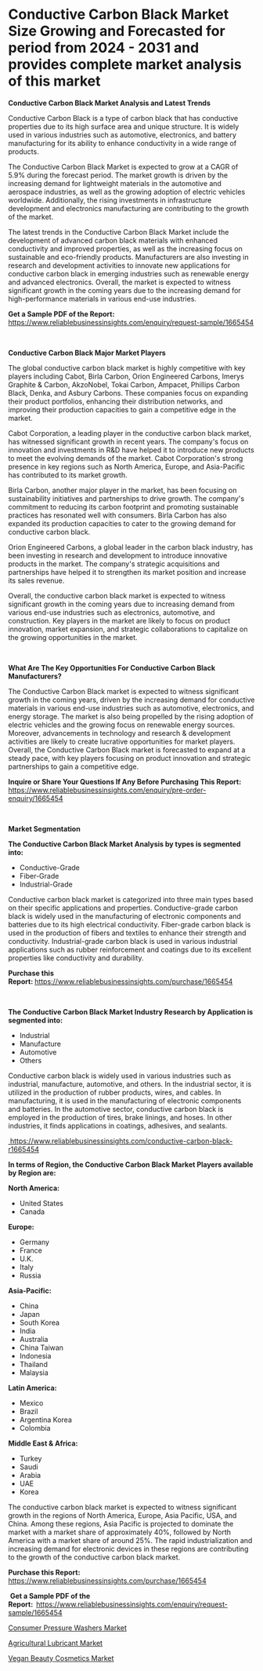 <p><h1>Conductive Carbon Black Market Size Growing and Forecasted for period from 2024 - 2031 and provides complete market analysis of this market</h1></p><p><strong>Conductive Carbon Black Market Analysis and Latest Trends</strong></p>
<p><p>Conductive Carbon Black is a type of carbon black that has conductive properties due to its high surface area and unique structure. It is widely used in various industries such as automotive, electronics, and battery manufacturing for its ability to enhance conductivity in a wide range of products.</p><p>The Conductive Carbon Black Market is expected to grow at a CAGR of 5.9% during the forecast period. The market growth is driven by the increasing demand for lightweight materials in the automotive and aerospace industries, as well as the growing adoption of electric vehicles worldwide. Additionally, the rising investments in infrastructure development and electronics manufacturing are contributing to the growth of the market.</p><p>The latest trends in the Conductive Carbon Black Market include the development of advanced carbon black materials with enhanced conductivity and improved properties, as well as the increasing focus on sustainable and eco-friendly products. Manufacturers are also investing in research and development activities to innovate new applications for conductive carbon black in emerging industries such as renewable energy and advanced electronics. Overall, the market is expected to witness significant growth in the coming years due to the increasing demand for high-performance materials in various end-use industries.</p></p>
<p><strong>Get a Sample PDF of the Report:&nbsp;</strong> <a href="https://www.reliablebusinessinsights.com/enquiry/request-sample/1665454">https://www.reliablebusinessinsights.com/enquiry/request-sample/1665454</a></p>
<p>&nbsp;</p>
<p><strong>Conductive Carbon Black Major Market Players</strong></p>
<p><p>The global conductive carbon black market is highly competitive with key players including Cabot, Birla Carbon, Orion Engineered Carbons, Imerys Graphite & Carbon, AkzoNobel, Tokai Carbon, Ampacet, Phillips Carbon Black, Denka, and Asbury Carbons. These companies focus on expanding their product portfolios, enhancing their distribution networks, and improving their production capacities to gain a competitive edge in the market.</p><p>Cabot Corporation, a leading player in the conductive carbon black market, has witnessed significant growth in recent years. The company's focus on innovation and investments in R&D have helped it to introduce new products to meet the evolving demands of the market. Cabot Corporation's strong presence in key regions such as North America, Europe, and Asia-Pacific has contributed to its market growth.</p><p>Birla Carbon, another major player in the market, has been focusing on sustainability initiatives and partnerships to drive growth. The company's commitment to reducing its carbon footprint and promoting sustainable practices has resonated well with consumers. Birla Carbon has also expanded its production capacities to cater to the growing demand for conductive carbon black.</p><p>Orion Engineered Carbons, a global leader in the carbon black industry, has been investing in research and development to introduce innovative products in the market. The company's strategic acquisitions and partnerships have helped it to strengthen its market position and increase its sales revenue.</p><p>Overall, the conductive carbon black market is expected to witness significant growth in the coming years due to increasing demand from various end-use industries such as electronics, automotive, and construction. Key players in the market are likely to focus on product innovation, market expansion, and strategic collaborations to capitalize on the growing opportunities in the market.</p></p>
<p>&nbsp;</p>
<p><strong>What Are The Key Opportunities For Conductive Carbon Black Manufacturers?</strong></p>
<p><p>The Conductive Carbon Black market is expected to witness significant growth in the coming years, driven by the increasing demand for conductive materials in various end-use industries such as automotive, electronics, and energy storage. The market is also being propelled by the rising adoption of electric vehicles and the growing focus on renewable energy sources. Moreover, advancements in technology and research & development activities are likely to create lucrative opportunities for market players. Overall, the Conductive Carbon Black market is forecasted to expand at a steady pace, with key players focusing on product innovation and strategic partnerships to gain a competitive edge.</p></p>
<p><strong>Inquire or Share Your Questions If Any Before Purchasing This Report:</strong> <a href="https://www.reliablebusinessinsights.com/enquiry/pre-order-enquiry/1665454">https://www.reliablebusinessinsights.com/enquiry/pre-order-enquiry/1665454</a></p>
<p>&nbsp;</p>
<p><strong>Market Segmentation</strong></p>
<p><strong>The Conductive Carbon Black Market Analysis by types is segmented into:</strong></p>
<p><ul><li>Conductive-Grade</li><li>Fiber-Grade</li><li>Industrial-Grade</li></ul></p>
<p><p>Conductive carbon black market is categorized into three main types based on their specific applications and properties. Conductive-grade carbon black is widely used in the manufacturing of electronic components and batteries due to its high electrical conductivity. Fiber-grade carbon black is used in the production of fibers and textiles to enhance their strength and conductivity. Industrial-grade carbon black is used in various industrial applications such as rubber reinforcement and coatings due to its excellent properties like conductivity and durability.</p></p>
<p><strong>Purchase this Report:&nbsp;</strong><a href="https://www.reliablebusinessinsights.com/purchase/1665454">https://www.reliablebusinessinsights.com/purchase/1665454</a></p>
<p>&nbsp;</p>
<p><strong>The Conductive Carbon Black Market Industry Research by Application is segmented into:</strong></p>
<p><ul><li>Industrial</li><li>Manufacture</li><li>Automotive</li><li>Others</li></ul></p>
<p><p>Conductive carbon black is widely used in various industries such as industrial, manufacture, automotive, and others. In the industrial sector, it is utilized in the production of rubber products, wires, and cables. In manufacturing, it is used in the manufacturing of electronic components and batteries. In the automotive sector, conductive carbon black is employed in the production of tires, brake linings, and hoses. In other industries, it finds applications in coatings, adhesives, and sealants.</p></p>
<p><a href="https://www.reliablebusinessinsights.com/conductive-carbon-black-r1665454">&nbsp;https://www.reliablebusinessinsights.com/conductive-carbon-black-r1665454</a></p>
<p><strong>In terms of Region, the Conductive Carbon Black Market Players available by Region are:</strong></p>
<p>
    <p> <strong> North America: </strong>
        <ul>
            <li>United States</li>
            <li>Canada</li>
        </ul>
        </p> 
    <p> <strong> Europe: </strong>
        <ul>
            <li>Germany</li>
            <li>France</li>
            <li>U.K.</li>
            <li>Italy</li>
            <li>Russia</li>
        </ul>
        </p> 
    <p> <strong> Asia-Pacific: </strong>
        <ul>
            <li>China</li>
            <li>Japan</li>
            <li>South Korea</li>
            <li>India</li>
            <li>Australia</li>
            <li>China Taiwan</li>
            <li>Indonesia</li>
            <li>Thailand</li>
            <li>Malaysia</li>
        </ul>
        </p> 
    <p> <strong> Latin America: </strong>
        <ul>
            <li>Mexico</li>
            <li>Brazil</li>
            <li>Argentina Korea</li>
            <li>Colombia</li>
        </ul>
        </p> 
    <p> <strong> Middle East & Africa: </strong>
        <ul>
            <li>Turkey</li>
            <li>Saudi</li>
            <li>Arabia</li>
            <li>UAE</li>
            <li>Korea</li>
        </ul>
    </p>
    </p>
<p><p>The conductive carbon black market is expected to witness significant growth in the regions of North America, Europe, Asia Pacific, USA, and China. Among these regions, Asia Pacific is projected to dominate the market with a market share of approximately 40%, followed by North America with a market share of around 25%. The rapid industrialization and increasing demand for electronic devices in these regions are contributing to the growth of the conductive carbon black market.</p></p>
<p><strong>Purchase this Report: </strong><a href="https://www.reliablebusinessinsights.com/purchase/1665454">https://www.reliablebusinessinsights.com/purchase/1665454</a></p>
<p>&nbsp;<strong>Get a Sample PDF of the Report:&nbsp;&nbsp;</strong><a href="https://www.reliablebusinessinsights.com/enquiry/request-sample/1665454">https://www.reliablebusinessinsights.com/enquiry/request-sample/1665454</a></p>
<p><strong></strong></p>
<p><p><a href="https://issuu.com/reportprime-2/docs/consumer-pressure-washers-market-size-2030.pptx">Consumer Pressure Washers Market</a></p><p><a href="https://github.com/theanastasiyah/Market-Research-Report-List-1/blob/main/agricultural-lubricant-market.md">Agricultural Lubricant Market</a></p><p><a href="https://view.publitas.com/reportprime-1/global-vegan-beauty-cosmetics-market-size-is-expected-to-experience-a-cagr-of-7-8-through-2024-2031-according-to-industry-projections/">Vegan Beauty Cosmetics Market</a></p></p>